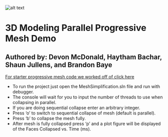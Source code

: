 ![alt text](https://github.com/devonmcdonald00/LSUOpenGLProject/blob/master/LSU-logo.jpg "LSU Computer Engineering Department")

# 3D Modeling Parallel Progressive Mesh Demo

## Authored by: Devon McDonald, Haytham Bachar, Shaun Jullens, and Brandon Baye

[For starter progressive mesh code we worked off of click here](https://github.com/HsiaTsing/ProgressiveMeshes)

-	To run the project just open the MeshSimplification.sln file and run with debugger.
-	The console will wait for you to input the number of threads to use when collapsing in parallel.
- If you are doing sequential collapse enter an arbitrary integer.
-	Press ‘o’ to switch to sequential collapse of mesh (default is parallel).
-	Press ‘b’ to collapse the mesh fully.
-	After mesh is fully collapsed press ‘p’ and a plot figure will be displayed of the Faces Collapsed vs. Time (ms).
